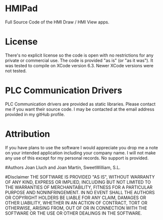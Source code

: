 # HMIPad
Full Source Code of the HMI Draw / HMI View apps.

# License
There's no explicit license so the code is open with no restrictions for any private or commercial use. The code is provided "as is" (or "as it was"). It was tested to compile on XCode version 6.3. Newer XCode versions were not tested.

# PLC Communication Drivers
PLC Communication drivers are provided as static libraries. Please contact me if you want their source code. I may be contacted at the email address provided in my gitHub profile.

# Attribution
If you have plans to use the software I would appreciate you drop me a note on your intended application including your company name. I will not make any use of this except for my personal records. No support is provided.

#Authors
Joan Lluch and Joan Martín, SweetWilliam, S.L.

#Disclaimer
THE SOFTWARE IS PROVIDED "AS IS", WITHOUT WARRANTY OF ANY KIND, EXPRESS OR
IMPLIED, INCLUDING BUT NOT LIMITED TO THE WARRANTIES OF MERCHANTABILITY,
FITNESS FOR A PARTICULAR PURPOSE AND NONINFRINGEMENT. IN NO EVENT SHALL THE
AUTHORS OR COPYRIGHT HOLDERS BE LIABLE FOR ANY CLAIM, DAMAGES OR OTHER
LIABILITY, WHETHER IN AN ACTION OF CONTRACT, TORT OR OTHERWISE, ARISING FROM,
OUT OF OR IN CONNECTION WITH THE SOFTWARE OR THE USE OR OTHER DEALINGS IN
THE SOFTWARE.
